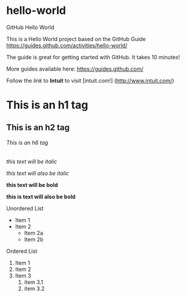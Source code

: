 # hello-world
GitHub Hello World

This is a Hello World project based on the GitHub Guide https://guides.github.com/activities/hello-world/

The guide is great for getting started with GitHub. It takes 10 minutes!

More guides available here: https://guides.github.com/

Follow the *link* to **Intuit** to visit [intuit.com!] (http://www.intuit.com/)

# This is an h1 tag
## This is an h2 tag
###### This is an h6 tag

*this text will be italic*

_this text will also be italic_

**this text will be bold**

__this is text will also be bold__

Unordered List

* Item 1
* Item 2
    * Item 2a
    * Item 2b


Ordered List

1. Item 1
2. Item 2
3. Item 3
    1. item 3.1
    2. item 3.2


